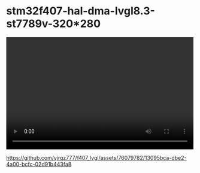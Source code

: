 


# stm32f407-hal-dma-lvgl8.3-st7789v-320*280




<video src="video.mp4" controls="controls" width="500" height="300">您的浏览器不支持播放该视频！</video>


https://github.com/yjrqz777/f407_lvgl/assets/76079782/13095bca-dbe2-4a00-bcfc-02d91b443fa8

